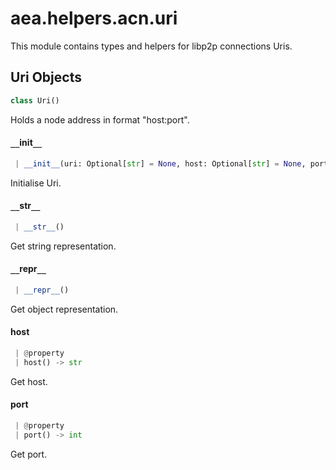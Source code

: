 <a name="aea.helpers.acn.uri"></a>
# aea.helpers.acn.uri

This module contains types and helpers for libp2p connections Uris.

<a name="aea.helpers.acn.uri.Uri"></a>
## Uri Objects

```python
class Uri()
```

Holds a node address in format "host:port".

<a name="aea.helpers.acn.uri.Uri.__init__"></a>
#### `__`init`__`

```python
 | __init__(uri: Optional[str] = None, host: Optional[str] = None, port: Optional[int] = None)
```

Initialise Uri.

<a name="aea.helpers.acn.uri.Uri.__str__"></a>
#### `__`str`__`

```python
 | __str__()
```

Get string representation.

<a name="aea.helpers.acn.uri.Uri.__repr__"></a>
#### `__`repr`__`

```python
 | __repr__()
```

Get object representation.

<a name="aea.helpers.acn.uri.Uri.host"></a>
#### host

```python
 | @property
 | host() -> str
```

Get host.

<a name="aea.helpers.acn.uri.Uri.port"></a>
#### port

```python
 | @property
 | port() -> int
```

Get port.

